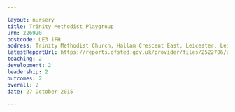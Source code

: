 ```yaml
---

layout: nursery
title: Trinity Methodist Playgroup
urn: 226920
postcode: LE3 1FH
address: Trinity Methodist Church, Hallam Crescent East, Leicester, Leicestershire, LE3 1FH
latestReportUrl: https://reports.ofsted.gov.uk/provider/files/2522706/urn/226920.pdf
teaching: 2
development: 2
leadership: 2
outcomes: 2
overall: 2
date: 27 October 2015

---
```

